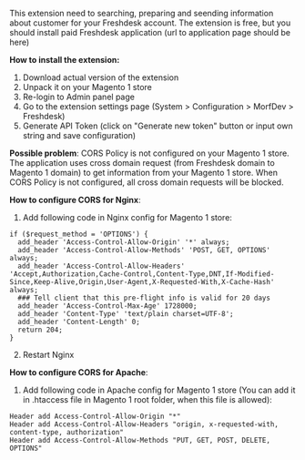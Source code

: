 This extension need to searching, preparing and seending information about customer for your Freshdesk account. The extension is free, but you should install paid Freshdesk application (url to application page should be here)

**How to install the extension:**
1) Download actual version of the extension
2) Unpack it on your Magento 1 store
3) Re-login to Admin panel page
4) Go to the extension settings page (System > Configuration > MorfDev > Freshdesk)
5) Generate API Token (click on "Generate new token" button or input own string and save configuration)

**Possible problem**: CORS Policy is not configured on your Magento 1 store.
The application uses cross domain request (from Freshdesk domain to Magento 1 domain) to get information from your Magento 1 store. When CORS Policy is not configured, all cross domain requests will be blocked.

**How to configure CORS for Nginx**:
1) Add following code in Nginx config for Magento 1 store:
```
if ($request_method = 'OPTIONS') {
  add_header 'Access-Control-Allow-Origin' '*' always;
  add_header 'Access-Control-Allow-Methods' 'POST, GET, OPTIONS' always;
  add_header 'Access-Control-Allow-Headers' 'Accept,Authorization,Cache-Control,Content-Type,DNT,If-Modified-Since,Keep-Alive,Origin,User-Agent,X-Requested-With,X-Cache-Hash' always;
  ### Tell client that this pre-flight info is valid for 20 days
  add_header 'Access-Control-Max-Age' 1728000;
  add_header 'Content-Type' 'text/plain charset=UTF-8';
  add_header 'Content-Length' 0;
  return 204;
}
```
    
2) Restart Nginx

**How to configure CORS for Apache**:
1) Add following code in Apache config for Magento 1 store (You can add it in .htaccess file in Magento 1 root folder, when this file is allowed):
```
Header add Access-Control-Allow-Origin "*"
Header add Access-Control-Allow-Headers "origin, x-requested-with, content-type, authorization"
Header add Access-Control-Allow-Methods "PUT, GET, POST, DELETE, OPTIONS"
```
